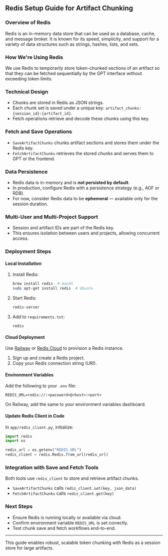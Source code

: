 ## Redis Setup Guide for Artifact Chunking

### Overview of Redis
Redis is an in-memory data store that can be used as a database, cache, and message broker. It is known for its speed, simplicity, and support for a variety of data structures such as strings, hashes, lists, and sets.

### How We're Using Redis
We use Redis to temporarily store token-chunked sections of an artifact so that they can be fetched sequentially by the GPT interface without exceeding token limits.

### Technical Design
- Chunks are stored in Redis as JSON strings.
- Each chunk set is saved under a unique key: `artifact_chunks:{session_id}:{artifact_id}`.
- Fetch operations retrieve and decode these chunks using this key.

### Fetch and Save Operations
- `SaveArtifactChunks` chunks artifact sections and stores them under the Redis key.
- `FetchArtifactChunks` retrieves the stored chunks and serves them to GPT or the frontend.

### Data Persistence
- Redis data is in-memory and is **not persisted by default**.
- In production, configure Redis with a persistence strategy (e.g., AOF or RDB).
- For now, consider Redis data to be **ephemeral** — available only for the session duration.

### Multi-User and Multi-Project Support
- Session and artifact IDs are part of the Redis key.
- This ensures isolation between users and projects, allowing concurrent access.

### Deployment Steps

#### Local Installation
1. Install Redis:
    ```bash
    brew install redis  # macOS
    sudo apt-get install redis  # Ubuntu
    ```
2. Start Redis:
    ```bash
    redis-server
    ```
3. Add to `requirements.txt`:
    ```
    redis
    ```

#### Cloud Deployment
Use [Railway](https://railway.app/) or [Redis Cloud](https://redis.com/try-free/) to provision a Redis instance.

1. Sign up and create a Redis project.
2. Copy your Redis connection string (URI).

#### Environment Variables
Add the following to your `.env` file:
```
REDIS_URL=redis://:<password>@<host>:<port>
```

On Railway, add the same to your environment variables dashboard.

#### Update Redis Client in Code
In `app/redis_client.py`, initialize:
```python
import redis
import os

redis_url = os.getenv("REDIS_URL")
redis_client = redis.Redis.from_url(redis_url)
```

### Integration with Save and Fetch Tools
Both tools use `redis_client` to store and retrieve artifact chunks.
- `SaveArtifactChunks` calls `redis_client.set(key, json_data)`
- `FetchArtifactChunks` calls `redis_client.get(key)`

### Next Steps
- Ensure Redis is running locally or available via cloud.
- Confirm environment variable `REDIS_URL` is set correctly.
- Test chunk save and fetch workflows end-to-end.

---
This guide enables robust, scalable token chunking with Redis as a session store for large artifacts.